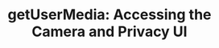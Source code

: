 ---
title: 'getUserMedia: Accessing the Camera and Privacy UI'
authors:
- bruce-lawson
layout: article
---